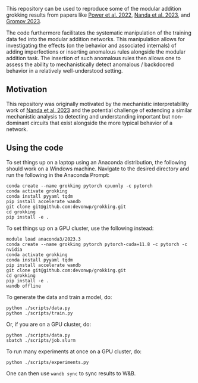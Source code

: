 This repository can be used to reproduce some of the modular addition grokking results from papers like [Power et al. 2022](https://arxiv.org/abs/2201.02177), [Nanda et al. 2023](https://arxiv.org/abs/2301.05217), and [Gromov 2023](https://arxiv.org/abs/2301.02679).

The code furthermore facilitates the systematic manipulation of the training data fed into the modular addition networks. This manipulation allows for investigating the effects (on the behavior and associated internals) of adding imperfections or inserting anomalous rules alongside the modular addition task. The insertion of such anomalous rules then allows one to assess the ability to mechanistically detect anomalous / backdoored behavior in a relatively well-understood setting.

## Motivation
This repository was originally motivated by the mechanistic interpretability work of [Nanda et al. 2023](https://arxiv.org/abs/2301.05217) and the potential challenge of extending a similar mechanistic analysis to detecting and understanding important but non-dominant circuits that exist alongside the more typical behavior of a network.

## Using the code

To set things up on a laptop using an Anaconda distribution, the following should work on a Windows machine. Navigate to the desired directory and run the following in the Anaconda Prompt:
```
conda create --name grokking pytorch cpuonly -c pytorch
conda activate grokking
conda install pyyaml tqdm
pip install accelerate wandb
git clone git@github.com:devonwp/grokking.git
cd grokking
pip install -e .
```

To set things up on a GPU cluster, use the following instead:
```
module load anaconda3/2023.3
conda create --name grokking pytorch pytorch-cuda=11.8 -c pytorch -c nvidia
conda activate grokking
conda install pyyaml tqdm
pip install accelerate wandb
git clone git@github.com:devonwp/grokking.git
cd grokking
pip install -e .
wandb offline
```

To generate the data and train a model, do:
```
python ./scripts/data.py
python ./scripts/train.py
```

Or, if you are on a GPU cluster, do:
```
python ./scripts/data.py
sbatch ./scripts/job.slurm
```

To run many experiments at once on a GPU cluster, do:
```
python ./scripts/experiments.py
```

One can then use `wandb sync` to sync results to W&B.